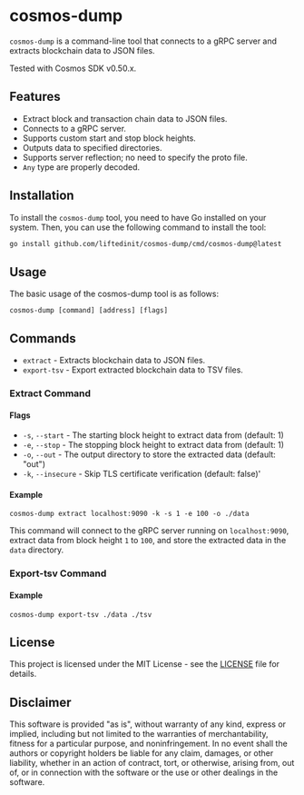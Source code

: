 # cosmos-dump

`cosmos-dump` is a command-line tool that connects to a gRPC server and extracts blockchain data to JSON files.

Tested with Cosmos SDK v0.50.x.

## Features

- Extract block and transaction chain data to JSON files.
- Connects to a gRPC server.
- Supports custom start and stop block heights.
- Outputs data to specified directories.
- Supports server reflection; no need to specify the proto file.
- `Any` type are properly decoded.

## Installation

To install the `cosmos-dump` tool, you need to have Go installed on your system. Then, you can use the following command to install the tool:

```sh
go install github.com/liftedinit/cosmos-dump/cmd/cosmos-dump@latest
```

## Usage
The basic usage of the cosmos-dump tool is as follows:
```shell
cosmos-dump [command] [address] [flags]
```

## Commands

- `extract` - Extracts blockchain data to JSON files.
- `export-tsv` - Export extracted blockchain data to TSV files.

### Extract Command

#### Flags

- `-s`, `--start` - The starting block height to extract data from (default: 1)
- `-e`, `--stop` - The stopping block height to extract data from (default: 1)
- `-o`, `--out` - The output directory to store the extracted data (default: "out")
- `-k`, `--insecure` - Skip TLS certificate verification (default: false)'

#### Example

```shell
cosmos-dump extract localhost:9090 -k -s 1 -e 100 -o ./data
```

This command will connect to the gRPC server running on `localhost:9090`, extract data from block height `1` to `100`, and store the extracted data in the `data` directory.

### Export-tsv Command

#### Example

```shell
cosmos-dump export-tsv ./data ./tsv
```

## License

This project is licensed under the MIT License - see the [LICENSE](LICENSE) file for details.

## Disclaimer

This software is provided "as is", without warranty of any kind, express or implied, including but not limited to the warranties of merchantability, fitness for a particular purpose, and noninfringement. In no event shall the authors or copyright holders be liable for any claim, damages, or other liability, whether in an action of contract, tort, or otherwise, arising from, out of, or in connection with the software or the use or other dealings in the software.
